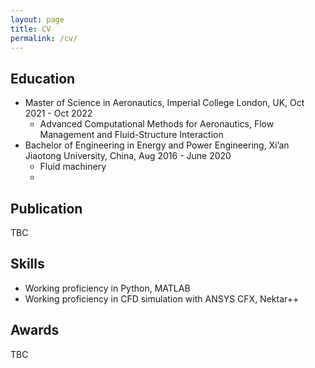 ```yaml
---
layout: page
title: CV
permalink: /cv/
---
```


## Education
- Master of Science in Aeronautics, Imperial College London, UK, Oct 2021 - Oct 2022
  - Advanced Computational Methods for Aeronautics, Flow Management and Fluid-Structure Interaction
- Bachelor of Engineering in Energy and Power Engineering, Xi’an Jiaotong University, China, Aug 2016 - June 2020
  - Fluid machinery
  - 
## Publication
TBC

## Skills
- Working proficiency in Python, MATLAB
- Working	proficiency in CFD simulation with ANSYS CFX, Nektar++

## Awards
TBC
